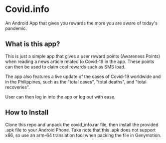 # Covid.info
An Android App that gives you rewards the more you are aware of today's pandemic.

## What is this app?
This is just a simple app that gives a user reward points (Awareness Points) when reading a news article related to Covid-19 in the app. These points can then be used to claim cool rewards such as SMS load.

The app also features a live update of the cases of Covid-19 worldwide and in the Philippines, such as the "total cases", "total deaths", and "total recoveries".

User can then log in into the app or log out with ease.

## How to Install
Clone this repo and unpack the covid_info.rar file, then install the provided .apk file to your Android Phone. Take note that this .apk does not support x86, so use an arm-64 translation tool when packing the file in Genymotion.
